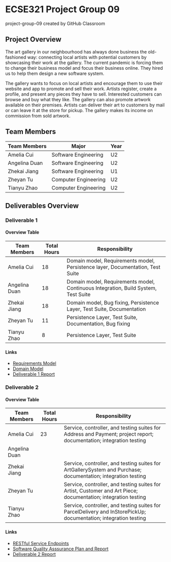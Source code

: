 # ECSE321 Project Group 09 
project-group-09 created by GitHub Classroom

## Project Overview

The art gallery in our neighbourhood has always done business the old-fashioned way: connecting local artists with potential customers by showcasing their work at the gallery. The current pandemic is forcing them to change their business model and focus their business online. They hired us to help them design a new software system.

The gallery wants to focus on local artists and encourage them to use their website and app to promote and sell their work. Artists register, create a profile, and present any pieces they have to sell. Interested customers can browse and buy what they like. The gallery can also promote artwork available on their premises. Artists can deliver their art to customers by mail or can leave it at the store for pickup. The gallery makes its income on commission from sold artwork.

## Team Members

| Team Members |	Major | Year |
| ------------ | ----------- |  ----------- |
| Amelia Cui |	Software Engineering | U2 |
| Angelina Duan	| Software Engineering | U2 |
| Zhekai Jiang | Software Engineering | U1 |
| Zheyan Tu | Computer Engineering | U2 |
| Tianyu Zhao | Computer Engineering | U2 |


## Deliverables Overview

### Deliverable 1

#### Overview Table

| Team Members |	Total Hours	| Responsibility |
| ------------ | ------------ | -------------- |
| Amelia Cui | 18 | Domain model, Requirements model, Persistence layer, Documentation, Test Suite |
| Angelina Duan	| 18 | Domain model, Requirements model, Continuous Integration, Build System, Test Suite |
| Zhekai Jiang | 18 | Domain model, Bug fixing, Persistence Layer, Test Suite, Documentation |
| Zheyan Tu | 11 | Persistence Layer, Test Suite, Documentation, Bug fixing |
| Tianyu Zhao | 8 | Persistence Layer, Test Suite |

#### Links
* [Requirements Model](https://github.com/McGill-ECSE321-Fall2020/project-group-09/wiki/Requirements-Model)
* [Domain Model](https://github.com/McGill-ECSE321-Fall2020/project-group-09/wiki/Domain-Model)
* [Deliverable 1 Report](https://github.com/McGill-ECSE321-Fall2020/project-group-09/wiki/Project-Report_1)

### Deliverable 2

#### Overview Table

| Team Members |	Total Hours	| Responsibility |
| ------------ | ------------ | -------------- |
| Amelia Cui | 23 | Service, controller, and testing suites for Address and Payment; project report; documentation; integration testing |
| Angelina Duan	|  |  |
| Zhekai Jiang | | Service, controller, and testing suites for ArtGallerySystem and Purchase; documentation; integration testing |
| Zheyan Tu |  | Service, controller, and testing suites for Artist, Customer and Art Piece; documentation; integration testing |
| Tianyu Zhao |  | Service, controller, and testing suites for ParcelDelivery and InStorePickUp; documentation; integration testing |

#### Links
* [RESTful Service Endpoints](https://github.com/McGill-ECSE321-Fall2020/project-group-09/wiki/RESTful-Service-Endpoints)
* [Software Quality Asssurance Plan and Report](https://github.com/McGill-ECSE321-Fall2020/project-group-09/wiki/Software-QA-Plan-&-Report)
* [Deliverable 2 Report](https://github.com/McGill-ECSE321-Fall2020/project-group-09/wiki/Project-Report_2)

